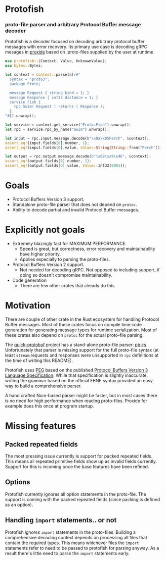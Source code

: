 # Protofish
### proto-file parser and arbitrary Protocol Buffer message decoder

Protofish is a decoder focused on decoding arbitrary protocol buffer messages
with error recovery. Its primary use case is decoding gRPC mesages in
[proxide](https://github.com/Rantanen/proxide) based on .proto-files supplied
by the user at runtime.

```rust
use protofish::{Context, Value, UnknownValue};
use bytes::Bytes;

let context = Context::parse(&[r#"
  syntax = "proto3";
  package Proto;

  message Request { string kind = 1; }
  message Response { int32 distance = 1; }
  service Fish {
    rpc Swim( Request ) returns ( Response );
  }
"#]).unwrap();

let service = context.get_service("Proto.Fish").unwrap();
let rpc = service.rpc_by_name("Swim").unwrap();

let input = rpc.input.message.decode(b"\x0a\x05Perch", &context);
assert_eq!(input.fields[0].number, 1);
assert_eq!(input.fields[0].value, Value::String(String::from("Perch")));

let output = rpc.output.message.decode(b"\x08\xa9\x46", &context);
assert_eq!(output.fields[0].number, 1);
assert_eq!(output.fields[0].value, Value::Int32(9001));
```

# Goals

- Protocol Buffers Version 3 support.
- Standalone proto-file parser that does not depend on `protoc`.
- Ability to decode partial and invalid Protocol Buffer messages.

# Explicitly not goals

- Extremely blazingly fast for MAXIMUM PERFORMANCE.
  - Speed is great, but correctness, error recovery and maintainability have
    higher priority.
  - Applies especially to parsing the proto-files.
- Protocol Buffers Version 2 support.
  - Not needed for decoding gRPC. Not opposed to including support, if doing
    so doesn't compromise maintainability.
- Code generation
  - There are few other crates that already do this.

# Motivation

There are couple of other crate in the Rust ecosystem for handling Protocol
Buffer messages. Most of these crates focus on compile time code generation
for generating message types for runtime serialization. Most of these crates
also depend on `protoc` for the actual proto-file parsing.

The [quick-protobuf] project has a stand-alone proto-file parser: [pb-rs].
Unfortunately that parser is missing support for the full proto-file syntax (at
least `stream` requests and responses were unsupported in `rpc` definitions at
the time of writing this README).

Protofish uses [PEG][proto.pest] based on the published [Protocol
Buffers Version 3 Language Specification][proto-spec]. While that specification
is slightly inaccurate, writing the grammar based on the official EBNF syntax
provided an easy way to build a comprehensive parser.

A hand crafted Nom-based parser might be faster, but in most cases there is no
need for high performance when reading proto-files. Proxide for example does
this once at program startup.

[quick-protobuf]: https://github.com/tafia/quick-protobuf
[pb-rs]: https://crates.io/crates/pb-rs
[proto.pest]: src/proto.pest
[proto-spec]: https://developers.google.com/protocol-buffers/docs/reference/proto3-spec

# Missing features

## Packed repeated fields

The most pressing issue currently is support for packed repeated fields. This
means all repeated primitive fields show up as invalid fields currently.
Support for this is incoming once the base features have been refined.

## Options

Protofish currently ignores all option statements in the proto-file. The
support is coming with the packed repeated fields (since packing is defined as
an option).

## Handling `import` statements.. or not

Protofish _ignores_ `import` statements in the proto-files. Building a
comprehensive decoding context depends on processing all files that contain the
required types. This means whichever files the `import` statements refer to
need to be passed to protofish for parsing anyway. As a result there's little
need to parse the `import` statements early.
